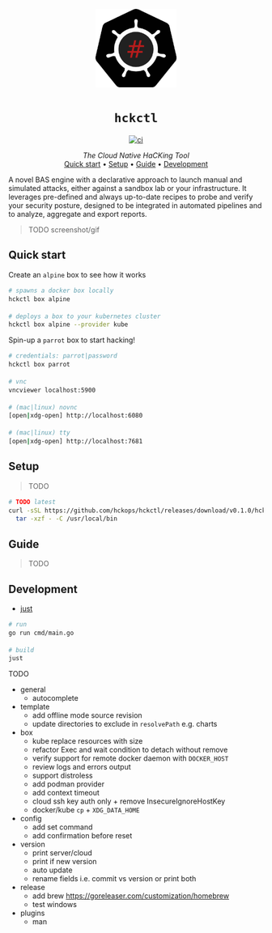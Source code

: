 <p align="center">
  <img width="160" src="docs/logo.svg" alt="logo">
</p>

<h1 align="center"><code>hckctl</code></h1>

<p align="center">
  <a href="https://github.com/hckops/hckctl/actions/workflows/ci.yaml">
    <img src="https://github.com/hckops/hckctl/actions/workflows/ci.yaml/badge.svg" alt="ci">
  </a>
</p>

<p align="center">
  <i>The Cloud Native HaCKing Tool</i><br>
  <a href="#quick-start">Quick start</a>&nbsp;&bull;
  <a href="#setup">Setup</a>&nbsp;&bull;
  <a href="#guide">Guide</a>&nbsp;&bull;
  <a href="#development">Development</a>
</p>

A novel BAS engine with a declarative approach to launch manual and simulated attacks, either against a sandbox lab or your infrastructure. It leverages pre-defined and always up-to-date recipes to probe and verify your security posture, designed to be integrated in automated pipelines and to analyze, aggregate and export reports.

> TODO screenshot/gif

## Quick start

Create an `alpine` box to see how it works
```bash
# spawns a docker box locally
hckctl box alpine

# deploys a box to your kubernetes cluster
hckctl box alpine --provider kube
```

Spin-up a `parrot` box to start hacking!
```bash
# credentials: parrot|password
hckctl box parrot

# vnc
vncviewer localhost:5900

# (mac|linux) novnc
[open|xdg-open] http://localhost:6080

# (mac|linux) tty
[open|xdg-open] http://localhost:7681
```

## Setup

> TODO

```bash
# TODO latest
curl -sSL https://github.com/hckops/hckctl/releases/download/v0.1.0/hckctl_linux_x86_64.tar.gz | \
  tar -xzf - -C /usr/local/bin
```

## Guide

> TODO

## Development

* [just](https://github.com/casey/just)

```bash
# run
go run cmd/main.go

# build
just
```

TODO
* general
    - autocomplete
* template
    - add offline mode source revision
    - update directories to exclude in `resolvePath` e.g. charts
* box
    - kube replace resources with size
    - refactor Exec and wait condition to detach without remove
    - verify support for remote docker daemon with `DOCKER_HOST`
    - review logs and errors output
    - support distroless
    - add podman provider
    - add context timeout
    - cloud ssh key auth only + remove InsecureIgnoreHostKey
    - docker/kube `cp` + `XDG_DATA_HOME`
* config
    - add set command
    - add confirmation before reset
* version
    - print server/cloud
    - print if new version
    - auto update
    - rename fields i.e. commit vs version or print both
* release
    - add brew https://goreleaser.com/customization/homebrew
    - test windows
* plugins
    - man
